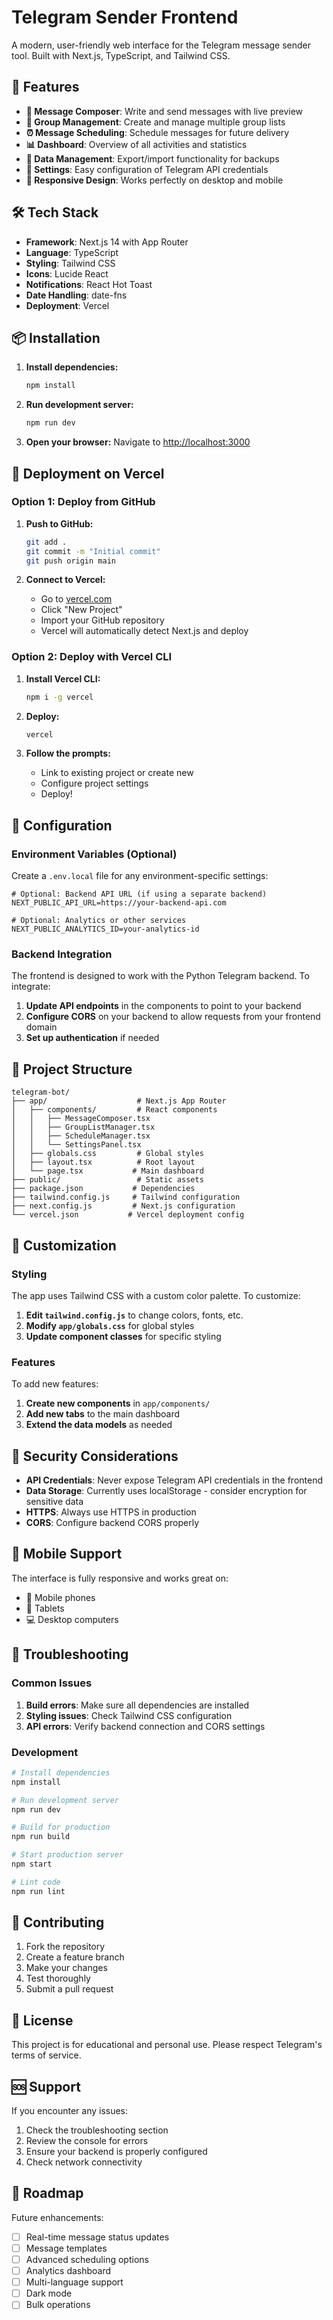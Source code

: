 # Telegram Sender Frontend

A modern, user-friendly web interface for the Telegram message sender tool. Built with Next.js, TypeScript, and Tailwind CSS.

## 🚀 Features

- **📝 Message Composer**: Write and send messages with live preview
- **👥 Group Management**: Create and manage multiple group lists
- **⏰ Message Scheduling**: Schedule messages for future delivery
- **📊 Dashboard**: Overview of all activities and statistics
- **💾 Data Management**: Export/import functionality for backups
- **🔧 Settings**: Easy configuration of Telegram API credentials
- **📱 Responsive Design**: Works perfectly on desktop and mobile

## 🛠️ Tech Stack

- **Framework**: Next.js 14 with App Router
- **Language**: TypeScript
- **Styling**: Tailwind CSS
- **Icons**: Lucide React
- **Notifications**: React Hot Toast
- **Date Handling**: date-fns
- **Deployment**: Vercel

## 📦 Installation

1. **Install dependencies:**

   ```bash
   npm install
   ```

2. **Run development server:**

   ```bash
   npm run dev
   ```

3. **Open your browser:**
   Navigate to [http://localhost:3000](http://localhost:3000)

## 🚀 Deployment on Vercel

### Option 1: Deploy from GitHub

1. **Push to GitHub:**

   ```bash
   git add .
   git commit -m "Initial commit"
   git push origin main
   ```

2. **Connect to Vercel:**
   - Go to [vercel.com](https://vercel.com)
   - Click "New Project"
   - Import your GitHub repository
   - Vercel will automatically detect Next.js and deploy

### Option 2: Deploy with Vercel CLI

1. **Install Vercel CLI:**

   ```bash
   npm i -g vercel
   ```

2. **Deploy:**

   ```bash
   vercel
   ```

3. **Follow the prompts:**
   - Link to existing project or create new
   - Configure project settings
   - Deploy!

## 🔧 Configuration

### Environment Variables (Optional)

Create a `.env.local` file for any environment-specific settings:

```env
# Optional: Backend API URL (if using a separate backend)
NEXT_PUBLIC_API_URL=https://your-backend-api.com

# Optional: Analytics or other services
NEXT_PUBLIC_ANALYTICS_ID=your-analytics-id
```

### Backend Integration

The frontend is designed to work with the Python Telegram backend. To integrate:

1. **Update API endpoints** in the components to point to your backend
2. **Configure CORS** on your backend to allow requests from your frontend domain
3. **Set up authentication** if needed

## 📁 Project Structure

```
telegram-bot/
├── app/                    # Next.js App Router
│   ├── components/         # React components
│   │   ├── MessageComposer.tsx
│   │   ├── GroupListManager.tsx
│   │   ├── ScheduleManager.tsx
│   │   └── SettingsPanel.tsx
│   ├── globals.css         # Global styles
│   ├── layout.tsx          # Root layout
│   └── page.tsx           # Main dashboard
├── public/                 # Static assets
├── package.json           # Dependencies
├── tailwind.config.js     # Tailwind configuration
├── next.config.js         # Next.js configuration
└── vercel.json           # Vercel deployment config
```

## 🎨 Customization

### Styling

The app uses Tailwind CSS with a custom color palette. To customize:

1. **Edit `tailwind.config.js`** to change colors, fonts, etc.
2. **Modify `app/globals.css`** for global styles
3. **Update component classes** for specific styling

### Features

To add new features:

1. **Create new components** in `app/components/`
2. **Add new tabs** to the main dashboard
3. **Extend the data models** as needed

## 🔐 Security Considerations

- **API Credentials**: Never expose Telegram API credentials in the frontend
- **Data Storage**: Currently uses localStorage - consider encryption for sensitive data
- **HTTPS**: Always use HTTPS in production
- **CORS**: Configure backend CORS properly

## 📱 Mobile Support

The interface is fully responsive and works great on:

- 📱 Mobile phones
- 📱 Tablets
- 💻 Desktop computers

## 🐛 Troubleshooting

### Common Issues

1. **Build errors**: Make sure all dependencies are installed
2. **Styling issues**: Check Tailwind CSS configuration
3. **API errors**: Verify backend connection and CORS settings

### Development

```bash
# Install dependencies
npm install

# Run development server
npm run dev

# Build for production
npm run build

# Start production server
npm start

# Lint code
npm run lint
```

## 🤝 Contributing

1. Fork the repository
2. Create a feature branch
3. Make your changes
4. Test thoroughly
5. Submit a pull request

## 📄 License

This project is for educational and personal use. Please respect Telegram's terms of service.

## 🆘 Support

If you encounter any issues:

1. Check the troubleshooting section
2. Review the console for errors
3. Ensure your backend is properly configured
4. Check network connectivity

## 🎯 Roadmap

Future enhancements:

- [ ] Real-time message status updates
- [ ] Message templates
- [ ] Advanced scheduling options
- [ ] Analytics dashboard
- [ ] Multi-language support
- [ ] Dark mode
- [ ] Bulk operations
